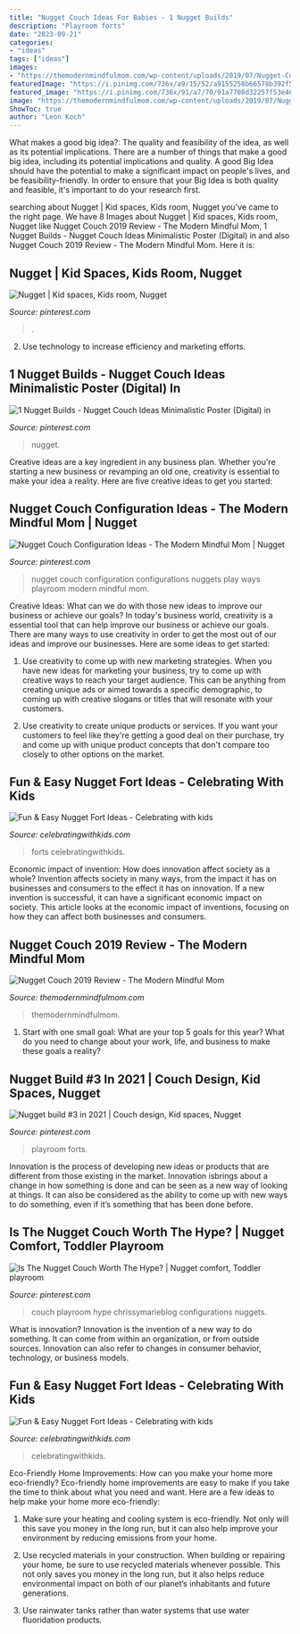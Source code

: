 ```yaml
---
title: "Nugget Couch Ideas For Babies - 1 Nugget Builds"
description: "Playroom forts"
date: "2023-09-21"
categories:
- "ideas"
tags: ["ideas"]
images:
- "https://themodernmindfulmom.com/wp-content/uploads/2019/07/Nugget-Couch-768x576.jpg"
featuredImage: "https://i.pinimg.com/736x/a9/15/52/a9155258b66578b392f50215d023759a.jpg"
featured_image: "https://i.pinimg.com/736x/91/a7/70/91a7708d32257f53e46bbb89798cf83a.jpg"
image: "https://themodernmindfulmom.com/wp-content/uploads/2019/07/Nugget-Couch-768x576.jpg"
ShowToc: true
author: "Leon Koch"
---
```



What makes a good big idea?: The quality and feasibility of the idea, as well as its potential implications.
There are a number of things that make a good big idea, including its potential implications and quality. A good Big Idea should have the potential to make a significant impact on people's lives, and be feasibility-friendly. In order to ensure that your Big Idea is both quality and feasible, it's important to do your research first.

	

		
searching about Nugget | Kid spaces, Kids room, Nugget you've came to the right page. We have 8 Images about Nugget | Kid spaces, Kids room, Nugget like Nugget Couch 2019 Review - The Modern Mindful Mom, 1 Nugget Builds - Nugget Couch Ideas Minimalistic Poster (Digital) in and also Nugget Couch 2019 Review - The Modern Mindful Mom. Here it is:
		
    
## Nugget | Kid Spaces, Kids Room, Nugget

<img loading=lazy src="https://i.pinimg.com/originals/f7/34/0c/f7340ccbe7a518c84407b946fcd9d98d.jpg" onerror="this.onerror=null;this.src='https://tse3.mm.bing.net/th?id=OIP.gXVXQxccVURGjyEXYojKlwHaJ4&amp;pid=15.1';" alt="Nugget | Kid spaces, Kids room, Nugget">

_Source: pinterest.com_

>. 

	

2. Use technology to increase efficiency and marketing efforts.

    
## 1 Nugget Builds - Nugget Couch Ideas Minimalistic Poster (Digital) In

<img loading=lazy src="https://i.pinimg.com/736x/b3/95/5d/b3955dcfa485ccd147cf3e86a7a3ec19.jpg" onerror="this.onerror=null;this.src='https://tse1.mm.bing.net/th?id=OIP.H7OaTmtz75hU_d43y5pwWwHaJ4&amp;pid=15.1';" alt="1 Nugget Builds - Nugget Couch Ideas Minimalistic Poster (Digital) in">

_Source: pinterest.com_

>nugget. 

	

Creative ideas are a key ingredient in any business plan. Whether you're starting a new business or revamping an old one, creativity is essential to make your idea a reality. Here are five creative ideas to get you started: 

    
## Nugget Couch Configuration Ideas - The Modern Mindful Mom | Nugget

<img loading=lazy src="https://i.pinimg.com/736x/91/a7/70/91a7708d32257f53e46bbb89798cf83a.jpg" onerror="this.onerror=null;this.src='https://tse4.mm.bing.net/th?id=OIP.h2cDulqHRJixpyjLzSPiQQHaJc&amp;pid=15.1';" alt="Nugget Couch Configuration Ideas - The Modern Mindful Mom | Nugget">

_Source: pinterest.com_

>nugget couch configuration configurations nuggets play ways playroom modern mindful mom. 

	

Creative Ideas: What can we do with those new ideas to improve our business or achieve our goals?
In today's business world, creativity is a essential tool that can help improve our business or achieve our goals. There are many ways to use creativity in order to get the most out of our ideas and improve our businesses. Here are some ideas to get started: 
1. Use creativity to come up with new marketing strategies. When you have new ideas for marketing your business, try to come up with creative ways to reach your target audience. This can be anything from creating unique ads or aimed towards a specific demographic, to coming up with creative slogans or titles that will resonate with your customers. 

2. Use creativity to create unique products or services. If you want your customers to feel like they're getting a good deal on their purchase, try and come up with unique product concepts that don't compare too closely to other options on the market.

    
## Fun &amp; Easy Nugget Fort Ideas - Celebrating With Kids

<img loading=lazy src="https://celebratingwithkids.com/wp-content/uploads/2021/06/IMG_3548-2-735x551.jpg" onerror="this.onerror=null;this.src='https://tse4.mm.bing.net/th?id=OIP.4RMz3U6PdKeTSokingsEywHaFj&amp;pid=15.1';" alt="Fun &amp; Easy Nugget Fort Ideas - Celebrating with kids">

_Source: celebratingwithkids.com_

>forts celebratingwithkids. 

	

Economic impact of invention: How does innovation affect society as a whole?
Invention affects society in many ways, from the impact it has on businesses and consumers to the effect it has on innovation. If a new invention is successful, it can have a significant economic impact on society. This article looks at the economic impact of inventions, focusing on how they can affect both businesses and consumers.

    
## Nugget Couch 2019 Review - The Modern Mindful Mom

<img loading=lazy src="https://themodernmindfulmom.com/wp-content/uploads/2019/07/Nugget-Couch-768x576.jpg" onerror="this.onerror=null;this.src='https://tse1.mm.bing.net/th?id=OIP.lvB1zSuE7AhB3ikfcRvlLAHaFj&amp;pid=15.1';" alt="Nugget Couch 2019 Review - The Modern Mindful Mom">

_Source: themodernmindfulmom.com_

>themodernmindfulmom. 

	

1. Start with one small goal: What are your top 5 goals for this year? What do you need to change about your work, life, and business to make these goals a reality? 

    
## Nugget Build #3 In 2021 | Couch Design, Kid Spaces, Nugget

<img loading=lazy src="https://i.pinimg.com/736x/a9/15/52/a9155258b66578b392f50215d023759a.jpg" onerror="this.onerror=null;this.src='https://tse1.mm.bing.net/th?id=OIP.rLnWmoDovI8hciE5Lm4YgAHaJ3&amp;pid=15.1';" alt="Nugget build #3 in 2021 | Couch design, Kid spaces, Nugget">

_Source: pinterest.com_

>playroom forts. 

	

Innovation is the process of developing new ideas or products that are different from those existing in the market. Innovation isbrings about a change in how something is done and can be seen as a new way of looking at things. It can also be considered as the ability to come up with new ways to do something, even if it’s something that has been done before.

    
## Is The Nugget Couch Worth The Hype? | Nugget Comfort, Toddler Playroom

<img loading=lazy src="https://i.pinimg.com/736x/3c/cd/73/3ccd73fb0e5730b1e3bf1ec06508ac9e.jpg" onerror="this.onerror=null;this.src='https://tse4.mm.bing.net/th?id=OIP.gQvQub1nEu8t9TYVmHrG2QHaLH&amp;pid=15.1';" alt="Is The Nugget Couch Worth The Hype? | Nugget comfort, Toddler playroom">

_Source: pinterest.com_

>couch playroom hype chrissymarieblog configurations nuggets. 

	

What is innovation?
Innovation is the invention of a new way to do something. It can come from within an organization, or from outside sources. Innovation can also refer to changes in consumer behavior, technology, or business models.

    
## Fun &amp; Easy Nugget Fort Ideas - Celebrating With Kids

<img loading=lazy src="https://celebratingwithkids.com/wp-content/uploads/2021/06/IMG_2704-2-1536x1152.jpg" onerror="this.onerror=null;this.src='https://tse3.mm.bing.net/th?id=OIP.TighNB6eyWJEDSJ7EwwVSQHaFj&amp;pid=15.1';" alt="Fun &amp; Easy Nugget Fort Ideas - Celebrating with kids">

_Source: celebratingwithkids.com_

>celebratingwithkids. 

	

Eco-Friendly Home Improvements: How can you make your home more eco-friendly?
Eco-friendly home improvements are easy to make if you take the time to think about what you need and want. Here are a few ideas to help make your home more eco-friendly:
1. Make sure your heating and cooling system is eco-friendly. Not only will this save you money in the long run, but it can also help improve your environment by reducing emissions from your home.

2. Use recycled materials in your construction. When building or repairing your home, be sure to use recycled materials whenever possible. This not only saves you money in the long run, but it also helps reduce environmental impact on both of our planet’s inhabitants and future generations.

3. Use rainwater tanks rather than water systems that use water fluoridation products.

